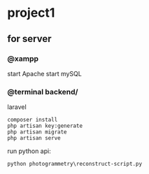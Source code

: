 # project1

## for server
### @xampp
start Apache
start mySQL

### @terminal backend/
laravel
```
composer install
php artisan key:generate
php artisan migrate
php artisan serve
```
run python api:
```
python photogrammetry\reconstruct-script.py

```

